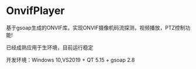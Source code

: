 # OnvifPlayer
基于gsoap生成的ONVIF库，实现ONVIF摄像机码流探测，视频播放，PTZ控制功能!

已经成熟应用于生环境，目前运行稳定

开发环境：Windows 10,VS2019 + QT 5.15 + gsoap 2.8
